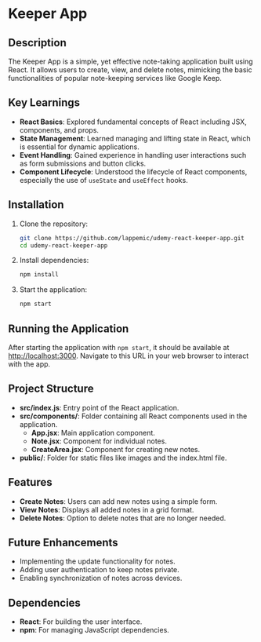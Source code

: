 # Keeper App

## Description

The Keeper App is a simple, yet effective note-taking application built using React. It allows users to create, view, and delete notes, mimicking the basic functionalities of popular note-keeping services like Google Keep.

## Key Learnings

- **React Basics**: Explored fundamental concepts of React including JSX, components, and props.
- **State Management**: Learned managing and lifting state in React, which is essential for dynamic applications.
- **Event Handling**: Gained experience in handling user interactions such as form submissions and button clicks.
- **Component Lifecycle**: Understood the lifecycle of React components, especially the use of `useState` and `useEffect` hooks.

## Installation

1. Clone the repository:
   ```bash
   git clone https://github.com/lappemic/udemy-react-keeper-app.git
   cd udemy-react-keeper-app
   ```
2. Install dependencies:
   ```bash
   npm install
   ```
3. Start the application:
   ```bash
   npm start
   ```

## Running the Application

After starting the application with `npm start`, it should be available at [http://localhost:3000](http://localhost:3000). Navigate to this URL in your web browser to interact with the app.

## Project Structure

- **src/index.js**: Entry point of the React application.
- **src/components/**: Folder containing all React components used in the application.
  - **App.jsx**: Main application component.
  - **Note.jsx**: Component for individual notes.
  - **CreateArea.jsx**: Component for creating new notes.
- **public/**: Folder for static files like images and the index.html file.

## Features

- **Create Notes**: Users can add new notes using a simple form.
- **View Notes**: Displays all added notes in a grid format.
- **Delete Notes**: Option to delete notes that are no longer needed.

## Future Enhancements

- Implementing the update functionality for notes.
- Adding user authentication to keep notes private.
- Enabling synchronization of notes across devices.

## Dependencies

- **React**: For building the user interface.
- **npm**: For managing JavaScript dependencies.
